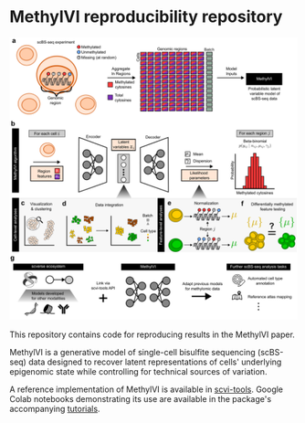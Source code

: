 # MethylVI reproducibility repository

<center>
    <img src="./concept.png?raw=true" width="750">
</center>

This repository contains code for reproducing results in the MethylVI paper.

MethylVI is a generative model of single-cell bisulfite sequencing (scBS-seq) data
designed to recover latent representations of cells' underlying epigenomic state while
controlling for technical sources of variation.

A reference implementation of MethylVI is available in [scvi-tools](https://docs.scvi-tools.org/en/latest/user_guide/models/methylvi.html).
Google Colab notebooks demonstrating its use are available in the package's accompanying [tutorials](https://docs.scvi-tools.org/en/latest/tutorials/notebooks/scbs/MethylVI_batch.html).